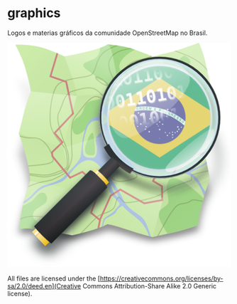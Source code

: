 graphics
=======

Logos e materias gráficos da comunidade OpenStreetMap no Brasil.

![Logo OSM Brasil](osm-brasil.png "Logo OSM Brasil")

All files are licensed under the [https://creativecommons.org/licenses/by-sa/2.0/deed.en](Creative Commons Attribution-Share 
Alike 2.0 Generic license).